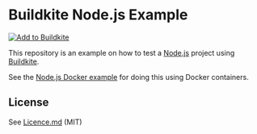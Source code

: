 # Buildkite Node.js Example

[![Add to Buildkite](https://buildkite.com/button.svg)](https://buildkite.com/new)

This repository is an example on how to test a [Node.js](https://nodejs.org/) project using [Buildkite](https://buildkite.com/).

See the [Node.js Docker example](https://github.com/buildkite/nodejs-docker-example) for doing this using Docker containers.

## License

See [Licence.md](Licence.md) (MIT)
